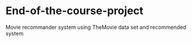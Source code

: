 # End-of-the-course-project
Movie recommander system using TheMovie data set and recommended system
